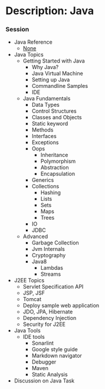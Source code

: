  # Description: Java

### Session
* Java Reference
    - [None](#)
* Java Topics
    - Getting Started with Java
        - Why Java?
        - Java Virtual Machine
        - Setting up Java
        - Commandline Samples
        - IDE
    - Java Fundamentals
        - Data Types
        - Control Structures
        - Classes and Objects
        - Static keyword
        - Methods
        - Interfaces
        - Exceptions
        - Oops
            - Inheritance
            - Polymorphism
            - Abstraction
            - Encapsulation
        - Generics
        - Collections
            - Hashing
            - Lists
            - Sets
            - Maps
            - Trees
        - IO
        - JDBC
    - Advanced
        - Garbage Collection
        - Jvm Internals
        - Cryptography
        - Java8
            - Lambdas
            - Streams
* J2EE Topics
    - Servlet Specification API
    - JSP, JSF
    - Tomcat
    - Deploy sample web application
    - JDO, JPA, Hibernate
    - Dependency Injection
    - Security for J2EE
* Java Tools
    - IDE tools
        - Sonarlint
        - Google style guide
        - Markdown navigator
        - Debugger
        - Maven
        - Static Analysis
* Discussion on Java Task

